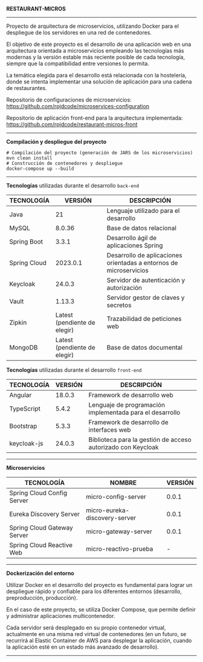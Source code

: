 

**RESTAURANT-MICROS**

---

Proyecto de arquitectura de microservicios, utilizando Docker para el despliegue de los servidores en una red de contenedores.

El objetivo de este proyecto es el desarrollo de una aplicación web en una arquitectura orientada a microservicios empleando las tecnologías más modernas y la versión estable más reciente posible de cada tecnología, siempre que la compatibilidad entre versiones lo permita.

La temática elegida para el desarrollo está relacionada con la hostelería, donde se intenta implementar una solución de aplicación para una cadena de restaurantes.

Repositorio de configuraciones de microservicios: https://github.com/rpjdcode/microservices-configuration

Repositorio de aplicación front-end para la arquitectura implementada: https://github.com/rpjdcode/restaurant-micros-front

---

**Compilación y despliegue del proyecto**

```
# Compilación del proyecto (generación de JARS de los microservicios)
mvn clean install
# Construcción de contenedores y despliegue
docker-compose up --build
```

---

**Tecnologías** utilizadas durante el desarrollo `back-end`

| TECNOLOGÍA   | VERSIÓN                      | DESCRIPCIÓN                                                  |
| ------------ | ---------------------------- | ------------------------------------------------------------ |
| Java         | 21                           | Lenguaje utilizado para el desarrollo                        |
| MySQL        | 8.0.36                       | Base de datos relacional                                     |
| Spring Boot  | 3.3.1                        | Desarrollo ágil de aplicaciones Spring                       |
| Spring Cloud | 2023.0.1                     | Desarrollo de aplicaciones orientadas a entornos de microservicios |
| Keycloak     | 24.0.3                       | Servidor de autenticación y autorización                     |
| Vault        | 1.13.3                       | Servidor gestor de claves y secretos                         |
| Zipkin       | Latest (pendiente de elegir) | Trazabilidad de peticiones web                               |
| MongoDB      | Latest (pendiente de elegir) | Base de datos documental                                     |



**Tecnologías** utilizadas durante el desarrollo `front-end`

| TECNOLOGÍA  | VERSIÓN | DESCRIPCIÓN                                                  |
| ----------- | ------- | ------------------------------------------------------------ |
| Angular     | 18.0.3  | Framework de desarrollo web                                  |
| TypeScript  | 5.4.2   | Lenguaje de programación implementada para el desarrollo     |
| Bootstrap   | 5.3.3   | Framework de desarrollo de interfaces web                    |
| keycloak-js | 24.0.3  | Biblioteca para la gestión de acceso autorizado con Keycloak |



---

**Microservicios**

| TECNOLOGÍA                  | NOMBRE                        | VERSIÓN |
| --------------------------- | ----------------------------- | ------- |
| Spring Cloud Config Server  | micro-config-server           | 0.0.1   |
| Eureka Discovery Server     | micro-eureka-discovery-server | 0.0.1   |
| Spring Cloud Gateway Server | micro-gateway-server          | 0.0.1   |
| Spring Cloud Reactive Web   | micro-reactivo-prueba         | -       |

---

**Dockerización del entorno**

Utilizar Docker en el desarrollo del proyecto es fundamental para lograr un despliegue rápido y confiable para los diferentes entornos (desarrollo, preproducción, producción).

En el caso de este proyecto, se utiliza Docker Compose, que permite definir y administrar aplicaciones multicontenedor.

Cada servidor será desplegado en su propio contenedor virtual, actualmente en una misma red virtual de contenedores (en un futuro, se recurrirá al Elastic Container de AWS para desplegar la aplicación, cuando la aplicación esté en un estado más avanzado de desarrollo).

---

